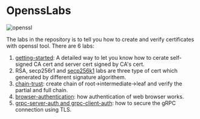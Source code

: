 # OpenssLabs

![openssl](https://www.gitcoins.io/assets/images/openssl-685ed43c9e0088918381ee7415177c98.png)


The labs in the repository is to tell you how to create and verify certificates with openssl tool. 
There are 6 labs:

1. [getting-started](https://www.gitcoins.io/docs/next/create-certificates): A detailed way to let you know how to cerate self-signed CA cert and server cert signed by CA's cert.
2. RSA, secp256r1 and [secp256k1](https://www.gitcoins.io/docs/next/openssl-labs#generate-and-verify-secp256k1-certificate) labs are three type of cert which generated by different signature algorithem. 
3. [chain-trust](https://www.gitcoins.io/docs/next/openssl-labs#a-chain-of-trust): create chain of root->intermediate->leaf and verify the partial and full chain.
4. [browser-authentication](https://www.gitcoins.io/docs/next/browser-authentication):  how authentication of web browser works.
5. [grpc-server-auth and grpc-client-auth](https://www.gitcoins.io/docs/next/grpc-auth-labs): how to secure the gRPC connection using TLS.
